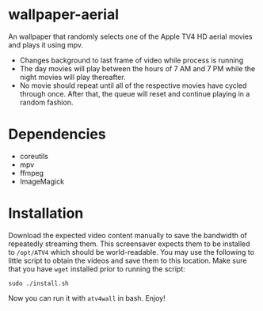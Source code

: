 # wallpaper-aerial
An wallpaper that randomly selects one of the Apple TV4 HD aerial movies and plays it using mpv. 
* Changes background to last frame of video while process is running
* The day movies will play between the hours of 7 AM and 7 PM while the night movies will play thereafter.
* No movie should repeat until all of the respective movies have cycled through once. After that, the queue will reset and continue playing in a random fashion.

# Dependencies
* coreutils
* mpv
* ffmpeg
* ImageMagick

# Installation
Download the expected video content manually to save the bandwidth of repeatedly streaming them.
This screensaver expects them to be installed to `/opt/ATV4` which should be world-readable. You may use the following to little script to obtain the videos and save them to this location. Make sure that you have `wget` installed prior to running the script:
```
sudo ./install.sh
```

Now you can run it with `atv4wall` in bash. Enjoy!
